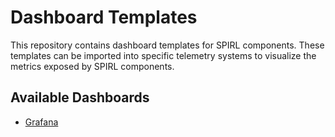 # Dashboard Templates

This repository contains dashboard templates for SPIRL components. These templates can be imported into specific telemetry systems to visualize the metrics exposed by SPIRL components.

## Available Dashboards
- [Grafana](grafana)
